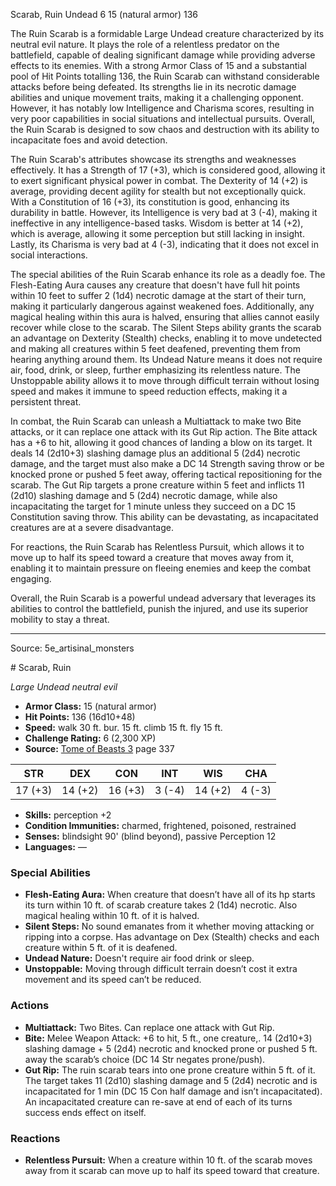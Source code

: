 <MonsterName/>Scarab, Ruin</MonsterName>
<CreatureType/>Undead</CreatureType>
<CR/>6</CR>
<AC/>15 (natural armor)</AC>
<HP/>136</HP>
<summary>The Ruin Scarab is a formidable Large Undead creature characterized by its neutral evil nature. It plays the role of a relentless predator on the battlefield, capable of dealing significant damage while providing adverse effects to its enemies. With a strong Armor Class of 15 and a substantial pool of Hit Points totalling 136, the Ruin Scarab can withstand considerable attacks before being defeated. Its strengths lie in its necrotic damage abilities and unique movement traits, making it a challenging opponent. However, it has notably low Intelligence and Charisma scores, resulting in very poor capabilities in social situations and intellectual pursuits. Overall, the Ruin Scarab is designed to sow chaos and destruction with its ability to incapacitate foes and avoid detection.</summary>

<detail>

The Ruin Scarab's attributes showcase its strengths and weaknesses effectively. It has a Strength of 17 (+3), which is considered good, allowing it to exert significant physical power in combat. The Dexterity of 14 (+2) is average, providing decent agility for stealth but not exceptionally quick. With a Constitution of 16 (+3), its constitution is good, enhancing its durability in battle. However, its Intelligence is very bad at 3 (-4), making it ineffective in any intelligence-based tasks. Wisdom is better at 14 (+2), which is average, allowing it some perception but still lacking in insight. Lastly, its Charisma is very bad at 4 (-3), indicating that it does not excel in social interactions.

The special abilities of the Ruin Scarab enhance its role as a deadly foe. The Flesh-Eating Aura causes any creature that doesn't have full hit points within 10 feet to suffer 2 (1d4) necrotic damage at the start of their turn, making it particularly dangerous against weakened foes. Additionally, any magical healing within this aura is halved, ensuring that allies cannot easily recover while close to the scarab. The Silent Steps ability grants the scarab an advantage on Dexterity (Stealth) checks, enabling it to move undetected and making all creatures within 5 feet deafened, preventing them from hearing anything around them. Its Undead Nature means it does not require air, food, drink, or sleep, further emphasizing its relentless nature. The Unstoppable ability allows it to move through difficult terrain without losing speed and makes it immune to speed reduction effects, making it a persistent threat.

In combat, the Ruin Scarab can unleash a Multiattack to make two Bite attacks, or it can replace one attack with its Gut Rip action. The Bite attack has a +6 to hit, allowing it good chances of landing a blow on its target. It deals 14 (2d10+3) slashing damage plus an additional 5 (2d4) necrotic damage, and the target must also make a DC 14 Strength saving throw or be knocked prone or pushed 5 feet away, offering tactical repositioning for the scarab. The Gut Rip targets a prone creature within 5 feet and inflicts 11 (2d10) slashing damage and 5 (2d4) necrotic damage, while also incapacitating the target for 1 minute unless they succeed on a DC 15 Constitution saving throw. This ability can be devastating, as incapacitated creatures are at a severe disadvantage.

For reactions, the Ruin Scarab has Relentless Pursuit, which allows it to move up to half its speed toward a creature that moves away from it, enabling it to maintain pressure on fleeing enemies and keep the combat engaging. 

Overall, the Ruin Scarab is a powerful undead adversary that leverages its abilities to control the battlefield, punish the injured, and use its superior mobility to stay a threat.</detail>



---

Source: 5e_artisinal_monsters

<statblock>
# Scarab, Ruin

*Large* *Undead* *neutral evil*

- **Armor Class:** 15 (natural armor)
- **Hit Points:** 136 (16d10+48)
- **Speed:** walk 30 ft. bur. 15 ft. climb 15 ft. fly 15 ft.
- **Challenge Rating:** 6 (2,300 XP)
- **Source:** [Tome of Beasts 3](https://koboldpress.com/kpstore/product/tome-of-beasts-3-for-5th-edition/) page 337

| STR | DEX | CON | INT | WIS | CHA |
| --- | --- | --- | --- | --- | --- |
| 17 (+3) | 14 (+2) | 16 (+3) | 3 (-4) | 14 (+2) | 4 (-3) |

- **Skills:** perception +2
- **Condition Immunities:** charmed, frightened, poisoned, restrained
- **Senses:** blindsight 90' (blind beyond), passive Perception 12
- **Languages:** —

### Special Abilities

- **Flesh-Eating Aura:** When creature that doesn’t have all of its hp starts its turn within 10 ft. of scarab creature takes 2 (1d4) necrotic. Also magical healing within 10 ft. of it is halved.
- **Silent Steps:** No sound emanates from it whether moving attacking or ripping into a corpse. Has advantage on Dex (Stealth) checks and each creature within 5 ft. of it is deafened.
- **Undead Nature:** Doesn't require air food drink or sleep.
- **Unstoppable:** Moving through difficult terrain doesn’t cost it extra movement and its speed can’t be reduced.

### Actions

- **Multiattack:** Two Bites. Can replace one attack with Gut Rip.
- **Bite:** Melee Weapon Attack: +6 to hit, 5 ft., one creature,. 14 (2d10+3) slashing damage + 5 (2d4) necrotic and knocked prone or pushed 5 ft. away the scarab’s choice (DC 14 Str negates prone/push).
- **Gut Rip:** The ruin scarab tears into one prone creature within 5 ft. of it. The target takes 11 (2d10) slashing damage and 5 (2d4) necrotic and is incapacitated for 1 min (DC 15 Con half damage and isn’t incapacitated). An incapacitated creature can re-save at end of each of its turns success ends effect on itself.

### Reactions

- **Relentless Pursuit:** When a creature within 10 ft. of the scarab moves away from it scarab can move up to half its speed toward that creature.


</statblock>


